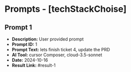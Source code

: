 # Prompts - [techStackChoise]

## Prompt 1
* **Description:** User provided prompt
* **Prompt ID:** 1
* **Prompt Text:** lets finish ticket 4, update the PRD
* **AI Tool:** cursor Composer, cloud-3.5-sonnet
* **Date:** 2024-10-16
* **Result Link:** #result-1

